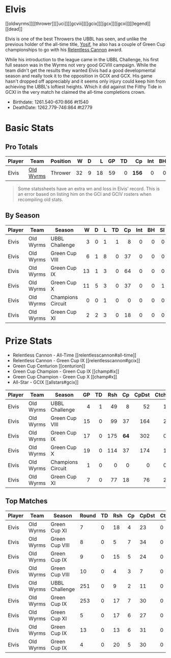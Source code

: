 # Elvis

[[oldwyrms]][[thrower]][[uci]][[gcviii]][[gcix]][[gcx]][[gcxi]][[legend]][[dead]]

Elvis is one of the best Throwers the UBBL has seen, and unlike the previous holder of the all-time title, [Yosif](yosif), he also has a couple of Green Cup championships to go with his [Relentless Cannon](../prizes/relentlesscannon) award.

While his introduction to the league came in the UBBL Challenge, his first full season was in the Wyrms not very good GCVIII campaign. While the team didn't get the results they wanted Elvis had a good developmental season and really took it to the opposition in GCIX and GCX. His game hasn't dropped off appreciably and it seems only injury could keep him from achieving the UBBL's loftiest heights. Which it did against the Filthy Tide in GCXI in the very match he claimed the all-time completions crown.

* Birthdate: 1261.540-670:866 #t1540
* DeathDate: 1262.779-746:864 #t2779 

# Basic Stats

## Pro Totals

| Player           | Team        | Position      | W | D | L | GP | TD | Cp | Int | BH | SI | Ki | MVP | SPP |
|------------------|-------------|---------------|--:|--:|--:|---:|---:|---:|----:|---:|---:|---:|----:|----:|
| Elvis  | [Old Wyrms](../teams/oldwyrms) | Thrower  |   32 |    9 |   18 |   59 |    0 |  **156** |    0 |    0 |    1 |    0 |    6 |  188 |

> Some statssheets have an extra wn and loss in Elvis' record. This is an error based on listing him on the GCI and GCIV rosters when recompiling old stats.

## By Season

| Player | Team         | Season          | W | D | L | TD | Cp | Int | BH | SI | Ki | MVP | SPP |
|--------|--------------|-----------------|--:|--:|--:|---:|---:|----:|---:|---:|---:|----:|----:|
| Elvis  | Old Wyrms | UBBL Challenge    |    3 |    0 |    1 |    1 |    8 |    0 |    0 |    0 |    0 |    1 |   16 |
| Elvis  | Old Wyrms | Green Cup VIII    |    6 |    1 |    8 |    0 |   37 |    0 |    0 |    0 |    0 |    3 |   52 |
| Elvis  | Old Wyrms | Green Cup IX      |   13 |    1 |    3 |    0 |   64 |    0 |    0 |    0 |    0 |    1 |   69 |
| Elvis  | Old Wyrms | Green Cup X       |   11 |    5 |    3 |    0 |   37 |    0 |    0 |    1 |    0 |    2 |   49 |
| Elvis  | Old Wyrms | Champions Circuit |    0 |    0 |    1 |    0 |    0 |    0 |    0 |    0 |    0 |    0 |    0 |
| Elvis  | Old Wyrms | Green Cup XI      |    2 |    2 |    3 |    0 |   18 |    0 |    0 |    0 |    0 |    0 |   18 |


# Prize Stats

* Relentless Cannon - All-Time [[relentlesscannon#all-time]]
* Relentless Cannon - Green Cup IX [[relentlesscannon#gcix]]
* Green Cup Centurion [[centurion]]
* Green Cup Champion - Green Cup IX [[champ#ix]] 
* Green Cup Champion - Green Cup X [[champ#x]]
* All-Star - GCIX [[allstars#gcix]]

| Player | Team         | Season          | GP | TD | Rsh | Cp | CpDst | Ctch | Int | Cas | Blk | Sck | MVP | SPP |
|--------|--------------|-----------------|---:|---:|----:|---:|------:|-----:|----:|----:|----:|----:|----:|----:|
| Elvis  | Old Wyrms | UBBL Challenge    |  4 |    1 |   49 |    8 |    52 |    1 |    0 |    0 |    2 |    0 |    1 |   16 |
| Elvis  | Old Wyrms | Green Cup VIII    | 15 |    0 |   99 |   37 |   164 |    2 |    0 |    0 |    5 |    0 |    3 |   52 |
| Elvis  | Old Wyrms | Green Cup IX      | 17 |    0 |  175 |   **64** |   302 |    0 |    0 |    0 |   10 |    2 |    1 |   69 |
| Elvis  | Old Wyrms | Green Cup X       | 19 |    0 |  114 |   37 |   174 |    1 |    0 |    1 |   21 |    2 |    2 |   49 |
| Elvis  | Old Wyrms | Champions Circuit |  1 |    0 |    0 |    0 |     0 |    0 |    0 |    0 |    0 |    0 |    0 |    0 |
| Elvis  | Old Wyrms | Green Cup XI      |  7 |    0 |   77 |   18 |    76 |    2 |    0 |    0 |    2 |    0 |    0 |   18 |


## Top Matches

| Player | Team        | Season | Round          | TD  | Rsh | Cp   | CpDst | Ctch | Int | Cas  | Blk | Sck | MVP | SPP  |
|--------|-------------|--------|-------|------|------|------|----------|---------|------|--------|-------|------|------|---|
| Elvis | Old Wyrms | Green Cup XI |     7 |    0 |   18 |    4 |    23 |    0 |    0 |    0 |    1 |    0 |    0 |    4 |
| Elvis | Old Wyrms | Green Cup VIII |     8 |    0 |    5 |    7 |    34 |    0 |    0 |    0 |    0 |    0 |    1 |   12 |
| Elvis | Old Wyrms | Green Cup IX   |     9 |    0 |   15 |    5 |    24 |    0 |    0 |    0 |    0 |    0 |    1 |   10 |
| Elvis | Old Wyrms | Green Cup VIII |    10 |    0 |    4 |    3 |     7 |    0 |    0 |    0 |    0 |    0 |    1 |    8 |
| Elvis | Old Wyrms | UBBL Challenge |   251 |    0 |    9 |    2 |    11 |    0 |    0 |    0 |    2 |    0 |    1 |    7 |
| Elvis | Old Wyrms | Green Cup IX   |   253 |    0 |   17 |    7 |    30 |    0 |    0 |    0 |    1 |    0 |    0 |    7 |
| Elvis | Old Wyrms | Green Cup XI   |     5 |    0 |   17 |    6 |    27 |    0 |    0 |    0 |    0 |    0 |    0 |    6 |
| Elvis | Old Wyrms | Green Cup IX   |    13 |    0 |   13 |    6 |    31 |    0 |    0 |    0 |    0 |    0 |    0 |    6 |
| Elvis | Old Wyrms | Green Cup IX   |     4 |    0 |   20 |    5 |    30 |    0 |    0 |    0 |    2 |    2 |    0 |    5 |

